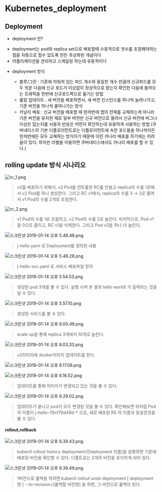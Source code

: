 # Kubernetes_deployment
## Deployment
	
  * deployment 란?
   - deployment는 pod와 replica set으로 배포할때 수동적으로 갯수를 조정해야하는 점을 자동으로 할수 있도록 만든 추상화된 개념이다 
   - 어플리케이션을 관리하고 스케일링 하는데 유동적이다

  * deployment 방식
   
       * 블루/그린  :  기존에 띄워져 있는 파드 개수와 동일한 개수 만큼의 신규파드를 모두 띄운 다음에 신규 포드가 이상없이 정상적으로 떴는지 확인한 다음에 들어오는 트래픽을 한번에 신규포드쪽으로 옮기는 방법 
       * 롤링 업데이트 : 새 버전을 배포하면서, 새 버전 인스턴스를 하나씩 늘려나가고, 기존 버전을 하나씩 줄여나가는 방식 
       * 카날리 배포 : 신규 버전을 배포할 때 한꺼번에 앱의 전체를 교체하는게 아니라 기존 버전을 유지한 채로 일부 버전만 신규 버전으로 올려서 신규 버전에 버그나 이상은 없는지를 사용자 반응은 어떤지 확인하는데 유용하게 사용하는 방법 (쿠버네티스의 기본 디플로이먼트로는 디플로이먼트에 속한 포드들을 하나씩이든 한꺼번에든 모두 교체하는 방식이기 때문에 이런 카나리 배포를 하기에는 어려움이 있다. 하지만 라벨을 이용하면 쿠버네티스에서도 카나리 배포를 할 수 있다.)

## rolling update 방식 시나리오 

![rc_1.png](https://s3-ap-northeast-1.amazonaws.com/torchpad-production/wikis/10853/Ta06HCTRazb7t1QDLzTg_rc_1.png)
> v2를 배포하기 위해서, v2 Pod를 컨트롤한 RC를 만들고 replica의 수를 1로해서 v2 Pod를 하나 생성한다. 그리고 RC v1에서, replica의 수를 3 → 2로 줄여서 v1 Pod의 수를 2개로 조정한다.

![rc_2.png](https://s3-ap-northeast-1.amazonaws.com/torchpad-production/wikis/10853/7w9TF8cTcKu2clMOJ1qB_rc_2.png)
> v1 Pod의 수를 1로 조절하고, v2 Pod의 수를 2로 늘린다. 마지막으로, Pod v1을 0으로 줄이고, RC v1을 삭제한다. 그리고 Pod v2을 하나 더 늘린다.



![스크린샷 2019-01-14 오후 5.46.48.png](https://s3-ap-northeast-1.amazonaws.com/torchpad-production/wikis/10853/kXcfwmJPTkyQZexIie6I_%E1%84%89%E1%85%B3%E1%84%8F%E1%85%B3%E1%84%85%E1%85%B5%E1%86%AB%E1%84%89%E1%85%A3%E1%86%BA%202019-01-14%20%E1%84%8B%E1%85%A9%E1%84%92%E1%85%AE%205.46.48.png)
> j-hello.yaml 로 Deployment를 정의한 내용

![스크린샷 2019-01-14 오후 5.48.28.png](https://s3-ap-northeast-1.amazonaws.com/torchpad-production/wikis/10853/dxNs6KPdSKyPvvNgtDmW_%E1%84%89%E1%85%B3%E1%84%8F%E1%85%B3%E1%84%85%E1%85%B5%E1%86%AB%E1%84%89%E1%85%A3%E1%86%BA%202019-01-14%20%E1%84%8B%E1%85%A9%E1%84%92%E1%85%AE%205.48.28.png)
> j-hello-svc.yaml 로 서비스 배포파일 정의

![스크린샷 2019-01-14 오후 5.54.53.png](https://s3-ap-northeast-1.amazonaws.com/torchpad-production/wikis/10853/JlUPiX6IS7ydM6XmrMjS_%E1%84%89%E1%85%B3%E1%84%8F%E1%85%B3%E1%84%85%E1%85%B5%E1%86%AB%E1%84%89%E1%85%A3%E1%86%BA%202019-01-14%20%E1%84%8B%E1%85%A9%E1%84%92%E1%85%AE%205.54.53.png)
> 생성된 pod 3개를 볼 수 있다. 실행 시켜 본 결과 hello world! 가 출력되는 것을 알 수 있다.

![스크린샷 2019-01-14 오후 5.57.10.png](https://s3-ap-northeast-1.amazonaws.com/torchpad-production/wikis/10853/QEMv5L3Tm6K9nw9QGHg6_%E1%84%89%E1%85%B3%E1%84%8F%E1%85%B3%E1%84%85%E1%85%B5%E1%86%AB%E1%84%89%E1%85%A3%E1%86%BA%202019-01-14%20%E1%84%8B%E1%85%A9%E1%84%92%E1%85%AE%205.57.10.png)
> 생성된 서비스를 볼 수 있다.

![스크린샷 2019-01-14 오후 6.00.49.png](https://s3-ap-northeast-1.amazonaws.com/torchpad-production/wikis/10853/RH8Qey5QRrmToovKbjfs_%E1%84%89%E1%85%B3%E1%84%8F%E1%85%B3%E1%84%85%E1%85%B5%E1%86%AB%E1%84%89%E1%85%A3%E1%86%BA%202019-01-14%20%E1%84%8B%E1%85%A9%E1%84%92%E1%85%AE%206.00.49.png)
> scale up을 통해 replica 3개에서 10개로 늘린다.

![스크린샷 2019-01-14 오후 6.03.33.png](https://s3-ap-northeast-1.amazonaws.com/torchpad-production/wikis/10853/5627PXtTTT2DY3ofeiaT_%E1%84%89%E1%85%B3%E1%84%8F%E1%85%B3%E1%84%85%E1%85%B5%E1%86%AB%E1%84%89%E1%85%A3%E1%86%BA%202019-01-14%20%E1%84%8B%E1%85%A9%E1%84%92%E1%85%AE%206.03.33.png)
> v2이미지에 docker이미지 업데이트를 한다.


![스크린샷 2019-01-14 오후 6.17.08.png](https://s3-ap-northeast-1.amazonaws.com/torchpad-production/wikis/10853/xEXykgcR0aSkVdCtECwA_%E1%84%89%E1%85%B3%E1%84%8F%E1%85%B3%E1%84%85%E1%85%B5%E1%86%AB%E1%84%89%E1%85%A3%E1%86%BA%202019-01-14%20%E1%84%8B%E1%85%A9%E1%84%92%E1%85%AE%206.17.08.png)

![스크린샷 2019-01-14 오후 6.16.52.png](https://s3-ap-northeast-1.amazonaws.com/torchpad-production/wikis/10853/WbctyOUPTJyEL9gPF817_%E1%84%89%E1%85%B3%E1%84%8F%E1%85%B3%E1%84%85%E1%85%B5%E1%86%AB%E1%84%89%E1%85%A3%E1%86%BA%202019-01-14%20%E1%84%8B%E1%85%A9%E1%84%92%E1%85%AE%206.16.52.png)
> 업데이트를 통해 이미지가 변경되고 있는 것을 볼 수 있다.

![스크린샷 2019-01-14 오후 6.29.02.png](https://s3-ap-northeast-1.amazonaws.com/torchpad-production/wikis/10853/PQXysNKTFGRHJmsAbEun_%E1%84%89%E1%85%B3%E1%84%8F%E1%85%B3%E1%84%85%E1%85%B5%E1%86%AB%E1%84%89%E1%85%A3%E1%86%BA%202019-01-14%20%E1%84%8B%E1%85%A9%E1%84%92%E1%85%AE%206.29.02.png)
> 업데이트가 끝나고 pod가 모두 변경된 것을 볼 수 있다. 확인해보면 위처럼 Pod의 이름이 j-hello-79cf76d49d-* 으로, 새로 배포된 RS 의 이름과 동일한것을 볼 수 있다.


#### rollout,rollback

![스크린샷 2019-01-14 오후 6.39.43.png](https://s3-ap-northeast-1.amazonaws.com/torchpad-production/wikis/10853/D1hjUs2LT9GMKEAASVVJ_%E1%84%89%E1%85%B3%E1%84%8F%E1%85%B3%E1%84%85%E1%85%B5%E1%86%AB%E1%84%89%E1%85%A3%E1%86%BA%202019-01-14%20%E1%84%8B%E1%85%A9%E1%84%92%E1%85%AE%206.39.43.png)
> kubectl rollout history deployment/[Deployment 이름]을 실행하면 기존에 배포된 버전을 확인할 수 있다. 디폴트로는 2개의 버전을 유지하게 되어 있다.

![스크린샷 2019-01-14 오후 6.39.49.png](https://s3-ap-northeast-1.amazonaws.com/torchpad-production/wikis/10853/R3nt3JP3RFmvJWrQvCWH_%E1%84%89%E1%85%B3%E1%84%8F%E1%85%B3%E1%84%85%E1%85%B5%E1%86%AB%E1%84%89%E1%85%A3%E1%86%BA%202019-01-14%20%E1%84%8B%E1%85%A9%E1%84%92%E1%85%AE%206.39.49.png)
> 1버전으로 롤백을 하려면 kubectl rollout undo deployment [ deployment 명 ] --to-revision=[롤백할 버전명] 을 하면, 그 버전으로 롤백이 된다.





